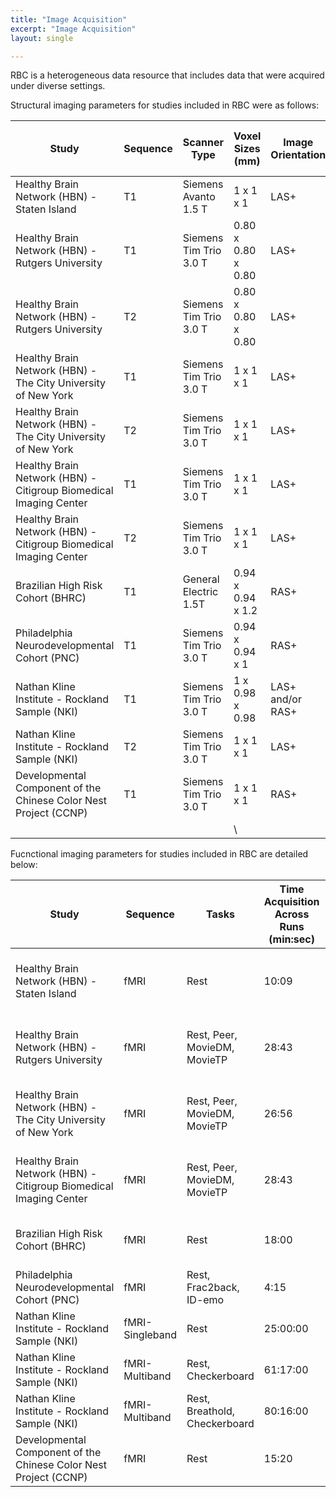 ```yaml
---
title: "Image Acquisition"
excerpt: "Image Acquisition"
layout: single

---
```


RBC is a heterogeneous data resource that includes data that were acquired under diverse settings.  

Structural imaging parameters for studies included in RBC were as follows:

| Study                                                             | Sequence | Scanner Type           | Voxel Sizes (mm)   | Image Orientation | Parallel Reduction Factor in Plane | TR (ms) | TE (ms) | Image Dimensions (voxels) | Flip Angle | Percentage in Dominant Group  |
|-------------------------------------------------------------------|----------|------------------------|--------------------|-------------------|------------------------------------|---------|---------|---------------------------|------------|-------------------------------|
| Healthy Brain Network (HBN) - Staten Island                       | T1       | Siemens Avanto 1.5 T   | 1 x 1 x 1          | LAS+              | 2                                  | 2730    | 1.64    | 176/256/256               | 7          | 100                           |
| Healthy Brain Network (HBN) - Rutgers University                  | T1       | Siemens Tim Trio 3.0 T | 0.80 x 0.80 x 0.80 | LAS+              | 2                                  | 2500    | 3.15    | 224/320/320               | 8          | 100                           |
| Healthy Brain Network (HBN) - Rutgers University                  | T2       | Siemens Tim Trio 3.0 T | 0.80 x 0.80 x 0.80 | LAS+              | 2                                  | 3200    | 564     | 224/320/320               | 120        | 47                            |
| Healthy Brain Network (HBN) - The City University of New York     | T1       | Siemens Tim Trio 3.0 T | 1 x 1 x 1          | LAS+              | 2                                  | 2500    | 2.9     | 176/256/256               | 8          | 94                            |
| Healthy Brain Network (HBN) - The City University of New York     | T2       | Siemens Tim Trio 3.0 T | 1 x 1 x 1          | LAS+              | 2                                  | 3200    | 565     | 176/256/256               | 120        | 97                            |
| Healthy Brain Network (HBN) - Citigroup Biomedical Imaging Center | T1       | Siemens Tim Trio 3.0 T | 1 x 1 x 1          | LAS+              | 2                                  | 2500    | 2.88    | 176/256/256               | 8          | 94                            |
| Healthy Brain Network (HBN) - Citigroup Biomedical Imaging Center | T2       | Siemens Tim Trio 3.0 T | 1 x 1 x 1          | LAS+              | 2                                  | 3200    | 565     | 176/256/256               | 120        | 95                            |
| Brazilian High Risk Cohort (BHRC)                                 | T1       | General Electric 1.5T  | 0.94 x 0.94 x 1.2  | RAS+              |                                    | 10.81   | 4.2     | 256/256/156               | 15         | 30                            |
| Philadelphia Neurodevelopmental Cohort (PNC)                      | T1       | Siemens Tim Trio 3.0 T | 0.94 x 0.94 x 1    | RAS+              | 2                                  | 1810    | 3.51    | 92/256/160                | 9          | 100                           |
| Nathan Kline Institute  - Rockland Sample (NKI)                   | T1       | Siemens Tim Trio 3.0 T | 1 x 0.98 x 0.98    | LAS+ and/or RAS+  | 2                                  | 1900    | 2.52    | 176/256/256               | 9          | 45                            |
| Nathan Kline Institute  - Rockland Sample (NKI)                   | T2       | Siemens Tim Trio 3.0 T | 1 x 1 x 1          | LAS+              | 2                                  | 3200    | 306     | 176/256/256               | 120        | 33                            |
| Developmental Component of the Chinese Color Nest Project (CCNP)  | T1       | Siemens Tim Trio 3.0 T | 1 x 1 x 1          | RAS+              |                                    | 2600    | 3.02    | 176/256/256               | 8          | 97                            |
|                                                                   |          |                        | \                  |                   |                                    |         |         |                           |            |                               |

Fucnctional imaging parameters for studies included in RBC are detailed below:

| Study                                                             | Sequence        | Tasks                         | Time Acquisition Across Runs (min:sec) | Number of Volumes | Scanner Type           | Voxel Sizes (mm)   | TR (ms) | TE (ms) | Image Dimensions (voxels) | Flip Angle | Percentage in Dominant Group | Fmap Type  |
|-------------------------------------------------------------------|-----------------|-------------------------------|----------------------------------------|-------------------|------------------------|--------------------|---------|---------|---------------------------|------------|------------------------------|------------|
| Healthy Brain Network (HBN) - Staten Island                       | fMRI            | Rest                          | 10:09                                  | 420               | Siemens Avanto 1.5 T   | 2.46 x 2.46 x 2.50 | 1450    | 40      | 78/78/54                  | 55         | 92                           | EPI        |
| Healthy Brain Network (HBN) - Rutgers University                  | fMRI            | Rest, Peer, MovieDM, MovieTP  | 28:43                                  | 2155              | Siemens Tim Trio 3.0 T | 2.43 x 2.43 x 2.40 | 800     | 30      | 84/84/60                  | 31         | 97                           | EPI        |
| Healthy Brain Network (HBN) - The City University of New York     | fMRI            | Rest, Peer, MovieDM, MovieTP  | 26:56                                  | 2020              | Siemens Tim Trio 3.0 T | 2.43 x 2.43 x 2.40 | 800     | 30      | 84/84/60                  | 31         | 97                           | EPI        |
| Healthy Brain Network (HBN) - Citigroup Biomedical Imaging Center | fMRI            | Rest, Peer, MovieDM, MovieTP  | 28:43                                  | 2155              | Siemens Tim Trio 3.0 T | 2.43 x 2.43 x 2.40 | 800     | 30      | 84/84/60                  | 31         | 86                           | EPI        |
| Brazilian High Risk Cohort (BHRC)                                 | fMRI            | Rest                          | 18:00                                  | 540               | General Electric 1.5T  | 1.88 x 1.88 x 4.5  | 2000    | 30      | 128/128/26                | 80         | 73                           | na         |
| Philadelphia Neurodevelopmental Cohort (PNC)                      | fMRI            | Rest, Frac2back, ID-emo       | 4:15                                   | 565               | Siemens Tim Trio 3.0 T |  3 x 3 x 3         | 3000    | 32      | 64/64/46                  | 90         | 93.33                        | GRE        |
| Nathan Kline Institute  - Rockland Sample (NKI)                   | fMRI-Singleband | Rest                          | 25:00:00                               | 600               | Siemens Tim Trio 3.0 T | 3 x 3 x 3.33       | 2500    | 30      | 72/72/38                  | 80         | 80                           | na         |
| Nathan Kline Institute  - Rockland Sample (NKI)                   | fMRI-Multiband  | Rest, Checkerboard            | 61:17:00                               | 5700              | Siemens Tim Trio 3.0 T | 3 x 3 x 3          | 645     | 30      | 74/74/40                  | 60         | 29                           | na         |
| Nathan Kline Institute  - Rockland Sample (NKI)                   | fMRI-Multiband  | Rest, Breathold, Checkerboard | 80:16:00                               | 3440              | Siemens Tim Trio 3.0 T | 2 x 2 x 2          | 1400    | 30      | 112/112/64                | 65         | 20                           | na         |
| Developmental Component of the Chinese Color Nest Project (CCNP)  | fMRI            | Rest                          | 15:20                                  | 368               | Siemens Tim Trio 3.0 T | 3 x 3 x 3.33       | 2500    | 30      | 72/72/38                  | 80         | 85                           | na         |
